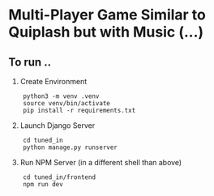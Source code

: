 # Multi-Player Game Similar to Quiplash but with Music (...)

## To run ..

1. Create Environment 

```
    python3 -m venv .venv
    source venv/bin/activate
    pip install -r requirements.txt
```

2. Launch Django Server

```
    cd tuned_in
    python manage.py runserver
```

3. Run NPM Server 
(in a different shell than above)

```
    cd tuned_in/frontend
    npm run dev
```


